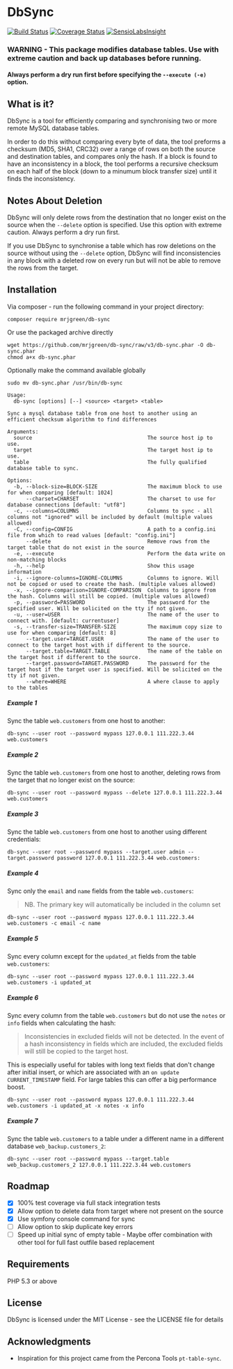 DbSync
=======

[![Build Status](https://travis-ci.org/mrjgreen/db-sync.svg?branch=v3)](https://travis-ci.org/mrjgreen/db-sync)
[![Coverage Status](https://coveralls.io/repos/mrjgreen/db-sync/badge.svg?branch=v3&service=github)](https://coveralls.io/github/mrjgreen/db-sync?branch=v3)
[![SensioLabsInsight](https://insight.sensiolabs.com/projects/34585f74-7436-47c0-8b40-41265ef5a1ba/mini.png)](https://insight.sensiolabs.com/projects/34585f74-7436-47c0-8b40-41265ef5a1ba)

### WARNING - This package modifies database tables. Use with extreme caution and back up databases before running.

#### Always perform a dry run first before specifying the `--execute (-e)` option.

What is it?
-----------

DbSync is a tool for efficiently comparing and synchronising two or more remote MySQL database tables. 

In order to do this without comparing every byte of data, the tool preforms a checksum (MD5, SHA1, CRC32) over a range of rows on both the source and destination tables, and compares only the hash. If a block is found to have an inconsistency in a block, the tool performs a recursive checksum on each half of the block (down to a minumum block transfer size) until it finds the inconsistency.


Notes About Deletion
--------------------
DbSync will only delete rows from the destination that no longer exist on the source when the `--delete` option is specified. Use this option with extreme caution. Always perform a dry run first.

If you use DbSync to synchronise a table which has row deletions on the source without using the `--delete` option, DbSync will find inconsistencies in any block with a deleted row on every run but will not be able to remove the rows from the target.


Installation
------------

Via composer - run the following command in your project directory:

    composer require mrjgreen/db-sync

Or use the packaged archive directly

    wget https://github.com/mrjgreen/db-sync/raw/v3/db-sync.phar -O db-sync.phar
    chmod a+x db-sync.phar
    
Optionally make the command available globally

    sudo mv db-sync.phar /usr/bin/db-sync

~~~
Usage:
  db-sync [options] [--] <source> <target> <table>

Sync a mysql database table from one host to another using an efficient checksum algorithm to find differences

Arguments:
  source                                     The source host ip to use.
  target                                     The target host ip to use.
  table                                      The fully qualified database table to sync.

Options:
  -b, --block-size=BLOCK-SIZE                The maximum block to use for when comparing [default: 1024]
      --charset=CHARSET                      The charset to use for database connections [default: "utf8"]
  -c, --columns=COLUMNS                      Columns to sync - all columns not "ignored" will be included by default (multiple values allowed)
  -C, --config=CONFIG                        A path to a config.ini file from which to read values [default: "config.ini"]
      --delete                               Remove rows from the target table that do not exist in the source
  -e, --execute                              Perform the data write on non-matching blocks
  -h, --help                                 Show this usage information
  -i, --ignore-columns=IGNORE-COLUMNS        Columns to ignore. Will not be copied or used to create the hash. (multiple values allowed)
  -x, --ignore-comparison=IGNORE-COMPARISON  Columns to ignore from the hash. Columns will still be copied. (multiple values allowed)
  -p, --password=PASSWORD                    The password for the specified user. Will be solicited on the tty if not given.
  -u, --user=USER                            The name of the user to connect with. [default: currentuser]
  -s, --transfer-size=TRANSFER-SIZE          The maximum copy size to use for when comparing [default: 8]
      --target.user=TARGET.USER              The name of the user to connect to the target host with if different to the source.
      --target.table=TARGET.TABLE            The name of the table on the target host if different to the source.
      --target.password=TARGET.PASSWORD      The password for the target host if the target user is specified. Will be solicited on the tty if not given.
      --where=WHERE                          A where clause to apply to the tables
~~~


##### Example 1

Sync the table `web.customers` from one host to another:

~~~~
db-sync --user root --password mypass 127.0.0.1 111.222.3.44 web.customers
~~~~

##### Example 2

Sync the table `web.customers` from one host to another, deleting rows from the target that no longer exist on the source:

~~~~
db-sync --user root --password mypass --delete 127.0.0.1 111.222.3.44 web.customers
~~~~

##### Example 3

Sync the table `web.customers` from one host to another using different credentials:

~~~~
db-sync --user root --password mypass --target.user admin --target.password password 127.0.0.1 111.222.3.44 web.customers:
~~~~

##### Example 4

Sync only the `email` and `name` fields from the table `web.customers`:

 > NB. The primary key will automatically be included in the column set

~~~~
db-sync --user root --password mypass 127.0.0.1 111.222.3.44 web.customers -c email -c name
~~~~

##### Example 5

Sync every column except for the `updated_at` fields from the table `web.customers`:

~~~~
db-sync --user root --password mypass 127.0.0.1 111.222.3.44 web.customers -i updated_at
~~~~

##### Example 6

Sync every column from the table `web.customers` but do not use the `notes` or `info` fields when calculating the hash:

 > Inconsistencies in excluded fields will not be detected. In the event of a hash inconsistency in fields which are included, the excluded fields will still be copied to the target host.
   
   This is especially useful for tables with long text fields that don't change after initial insert, or which are associated
 with an `on update CURRENT_TIMESTAMP` field. For large tables this can offer a big performance boost.

~~~~
db-sync --user root --password mypass 127.0.0.1 111.222.3.44 web.customers -i updated_at -x notes -x info
~~~~

##### Example 7

Sync the table `web.customers` to a table under a different name in a different database `web_backup.customers_2`:

~~~~
db-sync --user root --password mypass --target.table web_backup.customers_2 127.0.0.1 111.222.3.44 web.customers
~~~~

Roadmap
-------

 * [x] 100% test coverage via full stack integration tests
 * [x] Allow option to delete data from target where not present on the source
 * [x] Use symfony console command for sync
 * [ ] Allow option to skip duplicate key errors
 * [ ] Speed up initial sync of empty table - Maybe offer combination with other tool for full fast outfile based replacement

Requirements
------------

PHP 5.3 or above

License
-------

DbSync is licensed under the MIT License - see the LICENSE file for details

Acknowledgments
---------------

- Inspiration for this project came from the Percona Tools `pt-table-sync`.
